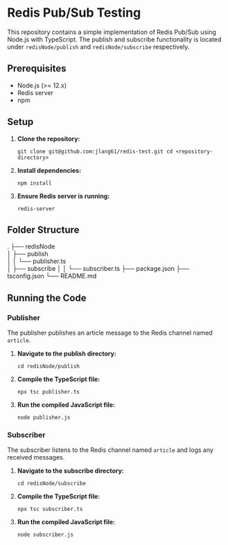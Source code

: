 
# Redis Pub/Sub Testing

This repository contains a simple implementation of Redis Pub/Sub using Node.js with TypeScript. The publish and subscribe functionality is located under `redisNode/publish` and `redisNode/subscribe` respectively.

## Prerequisites

-   Node.js (>= 12.x)
-   Redis server
-   npm

## Setup

1.  **Clone the repository:**
    
    `git clone git@github.com:jlang61/redis-test.git
    cd <repository-directory>` 
    
2.  **Install dependencies:**
    
    `npm install` 
    
3.  **Ensure Redis server is running:**
    
    `redis-server` 
    

## Folder Structure

.
├── redisNode \
│   ├── publish \
│   │   └── publisher.ts \
│   ├── subscribe
│   │   └── subscriber.ts
├── package.json
├── tsconfig.json
└── README.md

## Running the Code

### Publisher

The publisher publishes an article message to the Redis channel named `article`.

1.  **Navigate to the publish directory:**
    
    `cd redisNode/publish` 
    
2.  **Compile the TypeScript file:**
    
    `npx tsc publisher.ts` 
    
3.  **Run the compiled JavaScript file:**
    
    `node publisher.js` 
    

### Subscriber

The subscriber listens to the Redis channel named `article` and logs any received messages.

1.  **Navigate to the subscribe directory:**
    
    `cd redisNode/subscribe` 
    
2.  **Compile the TypeScript file:**
    
    `npx tsc subscriber.ts` 
    
3.  **Run the compiled JavaScript file:**
    
     `node subscriber.js`
